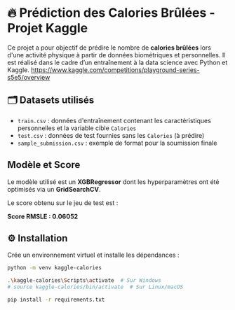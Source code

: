 # 🔥 Prédiction des Calories Brûlées - Projet Kaggle

Ce projet a pour objectif de prédire le nombre de **calories brûlées** lors d'une activité physique à partir de données biométriques et personnelles. Il est réalisé dans le cadre d’un entraînement à la data science avec Python et Kaggle.
https://www.kaggle.com/competitions/playground-series-s5e5/overview

## 🗂️ Datasets utilisés

- `train.csv` : données d'entraînement contenant les caractéristiques personnelles et la variable cible `Calories`
- `test.csv` : données de test fournies sans les `Calories` (à prédire)
- `sample_submission.csv` : exemple de format pour la soumission finale

## Modèle et Score

Le modèle utilisé est un **XGBRegressor** dont les hyperparamètres ont été optimisés via un **GridSearchCV**.

Le score obtenu sur le jeu de test est :  

**Score RMSLE : 0.06052**

## ⚙️ Installation

Crée un environnement virtuel et installe les dépendances :

```bash
python -m venv kaggle-calories

.\kaggle-calories\Scripts\activate  # Sur Windows
# source kaggle-calories/bin/activate  # Sur Linux/macOS

pip install -r requirements.txt
